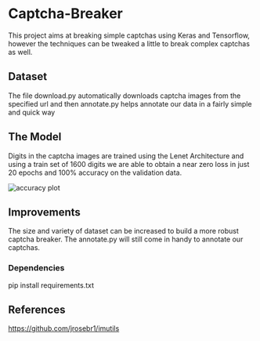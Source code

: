 # Captcha-Breaker
This project aims at breaking simple captchas using Keras and Tensorflow, however the techniques can be tweaked a little to break complex captchas as well.
## Dataset
The file download.py automatically downloads captcha images from the specified url and then annotate.py helps annotate our data in a fairly simple and quick way
## The Model
Digits in the captcha images are trained using the Lenet Architecture and using a train set of 1600 digits we are able to obtain a near zero loss in just 20 epochs and 100% accuracy on the validation data.

![accuracy plot](https://user-images.githubusercontent.com/56725576/86794672-6625e200-c08a-11ea-8470-c219072d47d9.png)

## Improvements
The size and variety of dataset can be increased to build a more robust captcha breaker. The annotate.py will still come in handy to annotate our captchas.
### Dependencies
pip install requirements.txt
## References
https://github.com/jrosebr1/imutils
